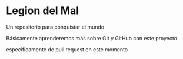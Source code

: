 # Legion del Mal
Un repositorio para conquistar el mundo

Básicamente aprenderemos más sobre Git y GitHub con este proyecto

especificamente de pull request en este momento